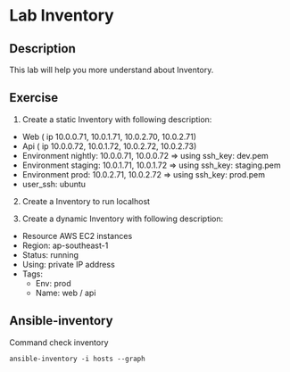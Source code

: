 # Lab Inventory

## Description
This lab will help you more understand about Inventory. 

## Exercise

1. Create a static Inventory with following description:
  - Web ( ip 10.0.0.71, 10.0.1.71, 10.0.2.70, 10.0.2.71)
  - Api ( ip 10.0.0.72, 10.0.1.72, 10.0.2.72, 10.0.2.73)
  - Environment nightly: 10.0.0.71, 10.0.0.72 => using ssh\_key: dev.pem
  - Environment staging: 10.0.1.71, 10.0.1.72 => using ssh\_key: staging.pem
  - Environment prod: 10.0.2.71, 10.0.2.72 => using ssh\_key: prod.pem
  - user\_ssh: ubuntu

2. Create a Inventory to run localhost

3. Create a dynamic Inventory with following description:
  - Resource AWS EC2 instances
  - Region: ap-southeast-1
  - Status: running
  - Using: private IP address
  - Tags: 
      - Env: prod
      - Name: web / api

## Ansible-inventory

Command check inventory

```
ansible-inventory -i hosts --graph
```

